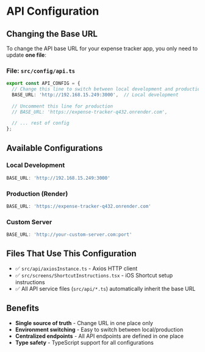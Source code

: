 # API Configuration

## Changing the Base URL

To change the API base URL for your expense tracker app, you only need to update **one file**:

### File: `src/config/api.ts`

```typescript
export const API_CONFIG = {
  // Change this line to switch between local development and production
  BASE_URL: 'http://192.168.15.249:3000',  // Local development
  
  // Uncomment this line for production
  // BASE_URL: 'https://expense-tracker-q432.onrender.com',
  
  // ... rest of config
};
```

## Available Configurations

### Local Development
```typescript
BASE_URL: 'http://192.168.15.249:3000'
```

### Production (Render)
```typescript
BASE_URL: 'https://expense-tracker-q432.onrender.com'
```

### Custom Server
```typescript
BASE_URL: 'http://your-custom-server.com:port'
```

## Files That Use This Configuration

- ✅ `src/api/axiosInstance.ts` - Axios HTTP client
- ✅ `src/screens/ShortcutInstructions.tsx` - iOS Shortcut setup instructions
- ✅ All API service files (`src/api/*.ts`) automatically inherit the base URL

## Benefits

- **Single source of truth** - Change URL in one place only
- **Environment switching** - Easy to switch between local/production
- **Centralized endpoints** - All API endpoints are defined in one place
- **Type safety** - TypeScript support for all configurations

